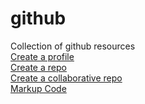# github
Collection of github resources  
[Create a profile](https://gh.io/profile)  
[Create a repo](https://gh.io/first-repo)  
[Create a collaborative repo](https://gh.io/collab-repo)  
[Markup Code](https://docs.github.com/en/get-started/writing-on-github/getting-started-with-writing-and-formatting-on-github/basic-writing-and-formatting-syntax)
